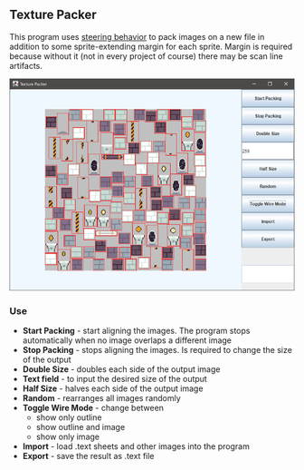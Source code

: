 ## Texture Packer

This program uses <a href="https://slsdo.github.io/steering-behaviors/">steering behavior</a> to pack images on a new file in addition to some sprite-extending margin for each sprite. Margin is required because without it (not in every project of course) there may be scan line artifacts. 

![screenshot of the program](thumbnail.png)

### Use

- **Start Packing** - start aligning the images. The program stops automatically when no image overlaps a different image
- **Stop Packing** - stops aligning the images. Is required to change the size of the output
- **Double Size** - doubles each side of the output image
- **Text field** - to input the desired size of the output 
- **Half Size** - halves each side of the output image
- **Random** - rearranges all images randomly
- **Toggle Wire Mode** - change between
  - show only outline
  - show outline and image
  - show only image
- **Import** - load .text sheets and other images into the program
- **Export** - save the result as .text file